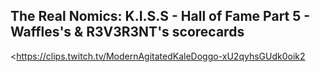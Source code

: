 ## The Real Nomics: K.I.S.S - Hall of Fame Part 5 - Waffles's & R3V3R3NT's scorecards
<https://clips.twitch.tv/ModernAgitatedKaleDoggo-xU2qyhsGUdk0oik2>
